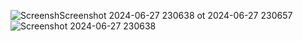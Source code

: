 
![Screensh![Screenshot 2024-06-27 230638](https://github.com/AbdulrahmanHamdy/porject1front-nd/assets/171785235/d8e133d5-27e0-47ab-8581-68c42180d4e6) 
ot 2024-06-27 230657](https://github.com/AbdulrahmanHamdy/porject1front-nd/assets/171785235/b198ae7d-6592-4c55-ae21-f409bedcff38)
![Screenshot 2024-06-27 230638](https://github.com/AbdulrahmanHamdy/porject1front-nd/assets/171785235/c234d50a-fa97-4185-b152-d4530c44264c)
